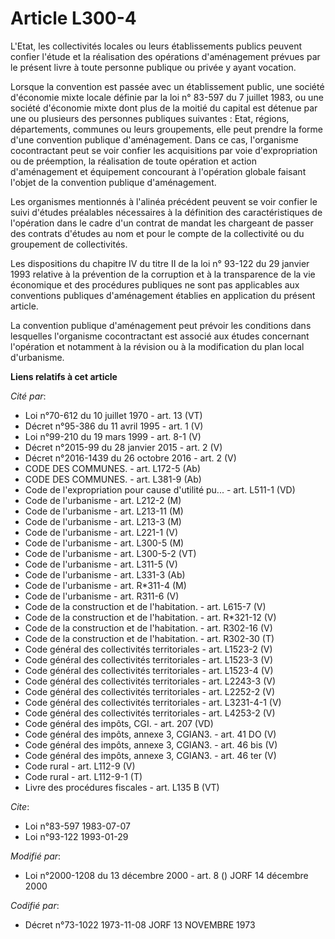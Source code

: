 # Article L300-4

L'Etat, les collectivités locales ou leurs établissements publics peuvent confier l'étude et la réalisation des opérations
d'aménagement prévues par le présent livre à toute personne publique ou privée y ayant vocation.

Lorsque la convention est passée avec un établissement public, une société d'économie mixte locale définie par la loi n°
83-597 du 7 juillet 1983, ou une société d'économie mixte dont plus de la moitié du capital est détenue par une ou plusieurs
des personnes publiques suivantes : Etat, régions, départements, communes ou leurs groupements, elle peut prendre la forme
d'une convention publique d'aménagement. Dans ce cas, l'organisme cocontractant peut se voir confier les acquisitions par
voie d'expropriation ou de préemption, la réalisation de toute opération et action d'aménagement et équipement concourant à
l'opération globale faisant l'objet de la convention publique d'aménagement.

Les organismes mentionnés à l'alinéa précédent peuvent se voir confier le suivi d'études préalables nécessaires à la
définition des caractéristiques de l'opération dans le cadre d'un contrat de mandat les chargeant de passer des contrats
d'études au nom et pour le compte de la collectivité ou du groupement de collectivités.

Les dispositions du chapitre IV du titre II de la loi n° 93-122 du 29 janvier 1993 relative à la prévention de la corruption
et à la transparence de la vie économique et des procédures publiques ne sont pas applicables aux conventions publiques
d'aménagement établies en application du présent article.

La convention publique d'aménagement peut prévoir les conditions dans lesquelles l'organisme cocontractant est associé aux
études concernant l'opération et notamment à la révision ou à la modification du plan local d'urbanisme.

**Liens relatifs à cet article**

_Cité par_:

  - Loi n°70-612 du 10 juillet 1970 - art. 13 (VT)
  - Décret n°95-386 du 11 avril 1995 - art. 1 (V)
  - Loi n°99-210 du 19 mars 1999 - art. 8-1 (V)
  - Décret n°2015-99 du 28 janvier 2015 - art. 2 (V)
  - Décret n°2016-1439 du 26 octobre 2016 - art. 2 (V)
  - CODE DES COMMUNES. - art. L172-5 (Ab)
  - CODE DES COMMUNES. - art. L381-9 (Ab)
  - Code de l'expropriation pour cause d'utilité pu... - art. L511-1 (VD)
  - Code de l'urbanisme - art. L212-2 (M)
  - Code de l'urbanisme - art. L213-11 (M)
  - Code de l'urbanisme - art. L213-3 (M)
  - Code de l'urbanisme - art. L221-1 (V)
  - Code de l'urbanisme - art. L300-5 (M)
  - Code de l'urbanisme - art. L300-5-2 (VT)
  - Code de l'urbanisme - art. L311-5 (V)
  - Code de l'urbanisme - art. L331-3 (Ab)
  - Code de l'urbanisme - art. R*311-4 (M)
  - Code de l'urbanisme - art. R311-6 (V)
  - Code de la construction et de l'habitation. - art. L615-7 (V)
  - Code de la construction et de l'habitation. - art. R*321-12 (V)
  - Code de la construction et de l'habitation. - art. R302-16 (V)
  - Code de la construction et de l'habitation. - art. R302-30 (T)
  - Code général des collectivités territoriales - art. L1523-2 (V)
  - Code général des collectivités territoriales - art. L1523-3 (V)
  - Code général des collectivités territoriales - art. L1523-4 (V)
  - Code général des collectivités territoriales - art. L2243-3 (V)
  - Code général des collectivités territoriales - art. L2252-2 (V)
  - Code général des collectivités territoriales - art. L3231-4-1 (V)
  - Code général des collectivités territoriales - art. L4253-2 (V)
  - Code général des impôts, CGI. - art. 207 (VD)
  - Code général des impôts, annexe 3, CGIAN3. - art. 41 DO (V)
  - Code général des impôts, annexe 3, CGIAN3. - art. 46 bis (V)
  - Code général des impôts, annexe 3, CGIAN3. - art. 46 ter (V)
  - Code rural - art. L112-9 (V)
  - Code rural - art. L112-9-1 (T)
  - Livre des procédures fiscales - art. L135 B (VT)

_Cite_:

  - Loi n°83-597 1983-07-07
  - Loi n°93-122 1993-01-29

_Modifié par_:

  - Loi n°2000-1208 du 13 décembre 2000 - art. 8 () JORF 14 décembre 2000

_Codifié par_:

  - Décret n°73-1022 1973-11-08 JORF 13 NOVEMBRE 1973

